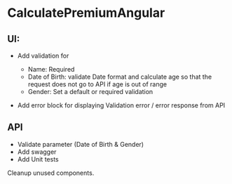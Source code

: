 # CalculatePremiumAngular
## UI: 
- Add validation for
  - Name: Required
  - Date of Birth: validate Date format and calculate age so that the request does not go to API if age is out of range
  - Gender: Set a default or required validation

- Add error block for displaying Validation error / error response from API
  
## API
- Validate parameter (Date of Birth & Gender)
- Add swagger
- Add Unit tests

Cleanup unused components.

